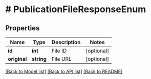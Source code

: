 # # PublicationFileResponseEnum

## Properties

Name | Type | Description | Notes
------------ | ------------- | ------------- | -------------
**id** | **int** | File ID | [optional]
**original** | **string** | File URL | [optional]

[[Back to Model list]](../../README.md#models) [[Back to API list]](../../README.md#endpoints) [[Back to README]](../../README.md)
